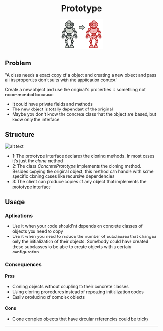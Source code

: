 <h1 align='center'>Prototype</h1>

<p align='center'>
	<img src='./.github/prototype.png' alt='Prototype'>
</p>

## Problem

"A class needs a exact copy of a object and creating a new object and pass all its properties don't suits with the application context"

Create a new object and use the original's properties is something not recommended because:

- It could have private fields and methods
- The new object is totally dependant of the original
- Maybe you don't know the concrete class that the object are based, but know only the interface

## Structure

![alt text](https://refactoring.guru/images/patterns/diagrams/prototype/structure.png "Prototype UML Diagram")

- 1: The prototype interface declares the cloning methods. In most cases it's just the *clone* method
- 2: The class *ConcretePrototype* implements the cloning method. Besides copying the original object, this method can handle with some specific cloning cases like recursive dependencies
- 3: The client can produce copies of any object that implements the prototype interface

## Usage

### Aplications
- Use it when your code should'nt depends on concrete classes of objects you need to copy
- Use it when you need to reduce the number of subclasses that changes only the initialization of their objects. Somebody could have created these subclasses to be able to create objects with a certain configuration

### Consequences
#### Pros
- Cloning objects without coupling to their concrete classes
- Using cloning procedures instead of repeating initialization codes
- Easily producing of complex objects


#### Cons
- Clone complex objects that have circular referencies could be tricky

---